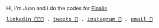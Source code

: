 Hi, i'm Juan and i do the codes for [Finalis](https://www.finalis.com/)
<br/>
<p>
  <samp>
<a href="https://www.linkedin.com/in/juanzitelli/">linkedin 👨🏻‍🏭</a> .
<a href="https://x/juanzitelli">tweets 🦉</a> .
<a href="https://instagram.com/juanzitelli">instagram 📸</a> .
<a href="mailto:juanzitelli7@gmail.com">email 📧</a> 
</samp>
<p/>
